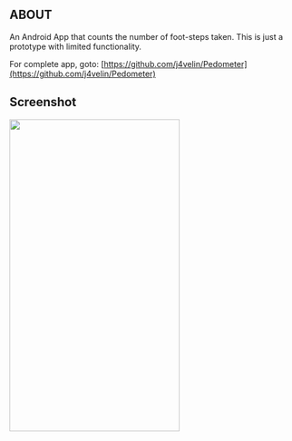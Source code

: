 ## ABOUT
An Android App that counts the number of foot-steps taken.
This is just a prototype with limited functionality.

For complete app, goto: [https://github.com/j4velin/Pedometer](https://github.com/j4velin/Pedometer) 

## Screenshot
<img src="https://user-images.githubusercontent.com/42608741/46864803-0957b200-ce39-11e8-981b-15da0af04c31.jpg" width="300" height="550">
